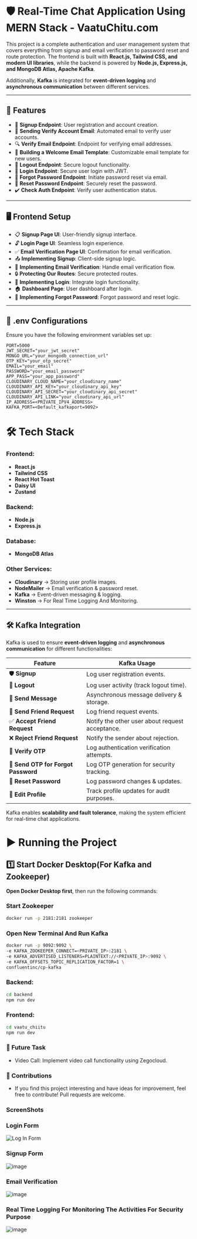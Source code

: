 # 🛡️ Real-Time Chat Application Using MERN Stack - VaatuChitu.com  

This project is a complete authentication and user management system that covers everything from signup and email verification to password reset and route protection. The frontend is built with **React.js, Tailwind CSS, and modern UI libraries**, while the backend is powered by **Node.js, Express.js, and MongoDB Atlas, Apache Kafka**.  

Additionally, **Kafka** is integrated for **event-driven logging** and **asynchronous communication** between different services.  

---

## 🚀 Features  

- 🔐 **Signup Endpoint**: User registration and account creation.  
- 📧 **Sending Verify Account Email**: Automated email to verify user accounts.  
- 🔍 **Verify Email Endpoint**: Endpoint for verifying email addresses.  
- 📄 **Building a Welcome Email Template**: Customizable email template for new users.  
- 🚪 **Logout Endpoint**: Secure logout functionality.  
- 🔑 **Login Endpoint**: Secure user login with JWT.  
- 🔄 **Forgot Password Endpoint**: Initiate password reset via email.  
- 🔁 **Reset Password Endpoint**: Securely reset the password.  
- ✔️ **Check Auth Endpoint**: Verify user authentication status.  

---

## 🖥️ Frontend Setup  

- 📋 **Signup Page UI**: User-friendly signup interface.  
- 🔓 **Login Page UI**: Seamless login experience.  
- ✅ **Email Verification Page UI**: Confirmation for email verification.  
- 📤 **Implementing Signup**: Client-side signup logic.  
- 📧 **Implementing Email Verification**: Handle email verification flow.  
- 🔒 **Protecting Our Routes**: Secure protected routes.  
- 🔑 **Implementing Login**: Integrate login functionality.  
- 🏠 **Dashboard Page**: User dashboard after login.  
- 🔄 **Implementing Forgot Password**: Forgot password and reset logic.  

---

## 🔧 .env Configurations  

Ensure you have the following environment variables set up:  

```env
PORT=5000
JWT_SECRET="your_jwt_secret"
MONGO_URL="your_mongodb_connection_url"
OTP_KEY="your_otp_secret"
EMAIL="your_email"
PASSWORD="your_email_password"
APP_PASS="your_app_password"
CLOUDINARY_CLOUD_NAME="your_cloudinary_name"
CLOUDINARY_API_KEY="your_cloudinary_api_key"
CLOUDINARY_API_SECRET="your_cloudinary_api_secret"
CLOUDINARY_API_LINK="your_cloudinary_api_url"
IP_ADDRESS=<PRIVATE_IPV4_ADDRESS>
KAFKA_PORT=<Default_kafkaport=9092>
```
# 🛠️ Tech Stack  

### **Frontend:**  
- **React.js**  
- **Tailwind CSS**  
- **React Hot Toast**  
- **Daisy UI**  
- **Zustand**  

### **Backend:**  
- **Node.js**  
- **Express.js**  

### **Database:**  
- **MongoDB Atlas**  

### **Other Services:**  
- **Cloudinary** → Storing user profile images.  
- **NodeMailer** → Email verification & password reset.  
- **Kafka** → Event-driven messaging & logging.  
- **Winston** -> For Real Time Logging And Monitoring.
---


## 🛠️ Kafka Integration  

Kafka is used to ensure **event-driven logging** and **asynchronous communication** for different functionalities:  

| **Feature**                         | **Kafka Usage**                                       |
|-------------------------------------|-------------------------------------------------------|
| 🛡 **Signup**                       | Log user registration events.                         | 
| 🚪 **Logout**                       | Log user activity (track logout time).               |
| 💬 **Send Message**                 | Asynchronous message delivery & storage.             |
| 🤝 **Send Friend Request**          | Log friend request events.                           |
| ✅ **Accept Friend Request**        | Notify the other user about request acceptance.      |
| ❌ **Reject Friend Request**        | Notify the sender about rejection.                   |
| 🔢 **Verify OTP**                   | Log authentication verification attempts.            |
| 📩 **Send OTP for Forgot Password** | Log OTP generation for security tracking.            |
| 🔄 **Reset Password**               | Log password changes & updates.                      |
| 📝 **Edit Profile**                 | Track profile updates for audit purposes.            |

Kafka enables **scalability and fault tolerance**, making the system efficient for real-time chat applications.  



# ▶️ Running the Project  

## **1️⃣ Start Docker Desktop(For Kafka and Zookeeper)**  

**Open Docker Desktop first**, then run the following commands:  

### **Start Zookeeper**  
```sh
docker run -p 2181:2181 zookeeper
```

### Open New Terminal And Run Kafka

```sh
docker run -p 9092:9092 \
-e KAFKA_ZOOKEEPER_CONNECT=<PRIVATE_IP>:2181 \
-e KAFKA_ADVERTISED_LISTENERS=PLAINTEXT://<PRIVATE_IP>:9092 \
-e KAFKA_OFFSETS_TOPIC_REPLICATION_FACTOR=1 \
confluentinc/cp-kafka
```

### Backend:
```bash
cd backend
npm run dev
```

### Frontend:
```bash
cd vaatu_chiitu
npm run dev
```

### 🎯 Future Task
- Video Call: Implement video call functionality using Zegocloud.
### 🤝 Contributions
- If you find this project interesting and have ideas for improvement, feel free to contribute! Pull requests are welcome.

### ScreenShots

### Login Form
![Log In Form](https://github.com/user-attachments/assets/8e8a08f9-57e4-403d-93d1-6bdca6407af4)

### Signup Form
![image](https://github.com/user-attachments/assets/bc856c66-cf6a-4008-9348-e1b4af3ad881)

### Email Verification

![image](https://github.com/user-attachments/assets/dd057e71-30f2-4951-a25f-3b69a5342d75)

### Real Time Logging For Monitoring The Activities For Security Purpose 

![image](https://github.com/user-attachments/assets/3a0f9acb-9cfa-4b4e-b105-4d67493542c2)



